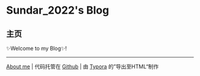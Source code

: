 # Sundar_2022's Blog

## 主页

✨Welcome to my Blog✨!

---

[About me](Sundar-20221224.github.io/About_Me)  |  代码托管在 [Github](https://github.com/Sundar-20221224/Sundar-20221224.github.io)  |  由 [Typora](https://typoraio.cn/) 的”导出至HTML“制作

